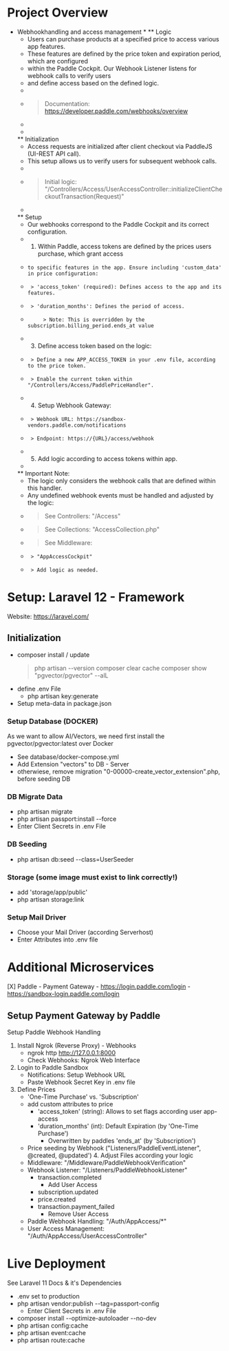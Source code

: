 # Project Overview
* Webhookhandling and access management
     * 
     ** Logic
     * Users can purchase products at a specified price to access various app features. 
     * These features are defined by the price token and expiration period, which are configured 
     * within the Paddle Cockpit. Our Webhook Listener listens for webhook calls to verify users 
     * and define access based on the defined logic.
     * 
     *  > Documentation: https://developer.paddle.com/webhooks/overview
     * 
     * 
     ** Initialization 
     * Access requests are initialized after client checkout via PaddleJS (UI-REST API call). 
     * This setup allows us to verify users for subsequent webhook calls.
     * 
     *  > Initial logic: "/Controllers/Access/UserAccessController::initializeClientCheckoutTransaction(Request)"
     * 
     ** Setup 
     * Our webhooks correspond to the Paddle Cockpit and its correct configuration.
     *  1. Within Paddle, access tokens are defined by the prices users purchase, which grant access 
     *     to specific features in the app. Ensure including 'custom_data' in price configuration:
     *      > 'access_token' (required): Defines access to the app and its features.
     *      > 'duration_months': Defines the period of access.
     *          > Note: This is overridden by the subscription.billing_period.ends_at value
     *  3. Define access token based on the logic:
     *      > Define a new APP_ACCESS_TOKEN in your .env file, according to the price token.
     *      > Enable the current token within "/Controllers/Access/PaddlePriceHandler".
     *  4. Setup Webhook Gateway:
     *      > Webhook URL: https://sandbox-vendors.paddle.com/notifications
     *      > Endpoint: https://{URL}/access/webhook    
     *  5. Add logic according to access tokens within app.
     * 
     ** Important Note: 
     * The logic only considers the webhook calls that are defined within this handler. 
     * Any undefined webhook events must be handled and adjusted by the logic:
     *   > See Controllers: "/Access"
     *   > See Collections: "AccessCollection.php"
     *   > See Middleware: 
     *      > "AppAccessCockpit"
     *      > Add logic as needed.

# Setup: Laravel 12 - Framework
Website: https://laravel.com/

## Initialization
  - composer install / update
    > php artisan --version
    > composer clear cache
    > composer show "pgvector/pgvector" --alL
  - define .env File
    - php artisan key:generate
  - Setup meta-data in package.json

### Setup Database (DOCKER)
As we want to allow AI/Vectors, we need first install the pgvector/pgvector:latest over Docker
  - See database/docker-compose.yml
  - Add Extension "vectors" to DB - Server
  - otherwiese, remove migration "0-00000-create_vector_extension".php, before seeding DB

### DB Migrate Data
  - php artisan migrate
  - php artisan passport:install --force
  - Enter Client Secrets in .env File

### DB Seeding
  - php artisan db:seed --class=UserSeeder

### Storage (some image must exist to link correctly!)
  - add 'storage/app/public'
  - php artisan storage:link

### Setup Mail Driver
  - Choose your Mail Driver (according Serverhost)
  - Enter Attributes into .env file

# Additional Microservices
[X] Paddle - Payment Gateway
    - https://login.paddle.com/login
    - https://sandbox-login.paddle.com/login

## Setup Payment Gateway by Paddle
Setup Paddle Webhook Handling
   1. Install Ngrok (Reverse Proxy) - Webhooks
      - ngrok http http://127.0.0.1:8000
      - Check Webhooks: Ngrok Web Interface
   2. Login to Paddle Sandbox
      - Notifications: Setup Webhook URL
      - Paste Webhook Secret Key in .env file
   3. Define Prices
      - 'One-Time Purchase' vs. 'Subscription'
      - add custom attributes to price
         - 'access_token' (string): Allows to set flags according user app-access
         - 'duration_months' (int): Default Expiration (by 'One-Time Purchase')
            - Overwritten by paddles 'ends_at' (by 'Subscription')
      - Price seeding by Webhook ("Listeners/PaddleEventListener", @created, @updated')
    4. Adjust Files according your logic
      - Middleware: "/Middleware/PaddleWebhookVerification"
      - Webhook Listener: "/Listeners/PaddleWebhookListener"
        - transaction.completed
          - Add User Access
        - subscription.updated
        - price.created
        - transaction.payment_failed
          - Remove User Access
      - Paddle Webhook Handling: "/Auth/AppAccess/*"
      - User Access Management: "/Auth/AppAccess/UserAccessController"

 # Live Deployment
 See Laravel 11 Docs & it's Dependencies
  - .env set to production
  - php artisan vendor:publish --tag=passport-config
    - Enter Client Secrets in .env File
  - composer install --optimize-autoloader --no-dev
  - php artisan config:cache
  - php artisan event:cache
  - php artisan route:cache
